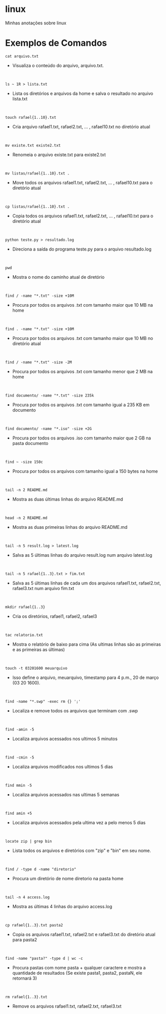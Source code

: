 # linux
Minhas anotações sobre linux


# Exemplos de Comandos
```
cat arquivo.txt
```
- Visualiza o conteúdo do arquivo, arquivo.txt.
<br>

```
ls ~ 1R > lista.txt
```
- Lista os diretórios e arquivos da home e salva o resultado no arquivo lista.txt
<br>

```
touch rafael{1..10}.txt
```
- Cria arquivo rafael1.txt, rafael2.txt, ... , rafael10.txt no diretório atual
<br>

```
mv existe.txt existe2.txt
```
- Renomeia o arquivo existe.txt para existe2.txt
<br>

```
mv listas/rafael{1..10}.txt .
```
- Move todos os arquivos rafael1.txt, rafael2.txt, ... , rafael10.txt para o diretório atual
<br>

```
cp listas/rafael{1..10}.txt .
```
- Copia todos os arquivos rafael1.txt, rafael2.txt, ... , rafael10.txt para o diretório atual
<br>


```
python teste.py > resultado.log
```
- Direciona a saída do programa teste.py para o arquivo resultado.log
<br>

```
pwd
```
- Mostra o nome do caminho atual de diretório
<br>

```
find / -name "*.txt" -size +10M
```
- Procura por todos os arquivos .txt com tamanho maior que 10 MB na home
<br>

```
find . -name "*.txt" -size +10M
```
- Procura por todos os arquivos .txt com tamanho maior que 10 MB no diretório atual
<br>

```
find / -name "*.txt" -size -2M
```
- Procura por todos os arquivos .txt com tamanho menor que 2 MB na home
<br>

```
find documento/ -name "*.txt" -size 235k
```
- Procura por todos os arquivos .txt com tamanho igual a 235 KB em documento
<br>

```
find documento/ -name "*.iso" -size +2G
```
- Procura por todos os arquivos .iso com tamanho maior que 2 GB na pasta documento
<br>

```
find ~ -size 150c
```
- Procura por todos os arquivos com tamanho igual a 150 bytes na home
<br>

```
tail -n 2 README.md
```
- Mostra as duas últimas linhas do arquivo README.md
<br>

```
head -n 2 README.md
```
- Mostra as duas primeiras linhas do arquivo README.md
<br>

```
tail -n 5 result.log > latest.log
```
- Salva as 5 últimas linhas do arquivo result.log num arquivo latest.log
<br>

```
tail -n 5 rafael{1..3}.txt > fim.txt
```
- Salva as 5 últimas linhas de cada um dos arquivos rafael1.txt, rafael2.txt, rafael3.txt num arquivo fim.txt
<br>

```
mkdir rafael{1..3}
```
- Cria os diretórios, rafael1, rafael2, rafael3
<br>

```
tac relatorio.txt
```
- Mostra o relatório de baixo para cima (As ultimas linhas são as primeiras e as primeiras as últimas)
<br>

```
touch -t 03201600 meuarquivo
```
- Isso define o arquivo, meuarquivo, timestamp para 4 p.m., 20 de março (03 20 1600).
<br>

```
find -name "*.swp" -exec rm {} ';'
```
- Localiza e remove todos os arquivos que terminam com .swp
<br>

```
find -amin -5
```
- Localiza arquivos acessados nos ultimos 5 minutos
<br>

```
find -cmin -5
```
- Localiza arquivos modificados nos ultimos 5 dias
<br>

```
find mmin -5
```
- Localiza arquivos acessados nas ultimas 5 semanas
<br>

```
find amin +5
```
- Localiza arquivos acessados pela ultima vez a pelo menos 5 dias
<br>

```
locate zip | grep bin
```
- Lista todos os arquivos e diretórios com "zip" e "bin" em seu nome.
<br>

```
find / -type d -name "diretorio"
```
- Procura um diretório de nome diretorio na pasta home
<br>

```
tail -n 4 access.log
```
- Mostra as últimas 4 linhas do arquivo access.log
<br>

```
cp rafael{1..3}.txt pasta2
```
- Copia os arquivos rafael1.txt, rafael2.txt e rafael3.txt do diretório atual para pasta2
<br>

```
find -name "pasta?" -type d | wc -c
```
- Procura pastas com nome pasta + qualquer caractere e mostra a quantidade de resultados (Se existe pasta1, pasta2, pastaN, ele retornará 3)
<br>

```
rm rafael{1..3}.txt
```
- Remove os arquivos rafael1.txt, rafael2.txt, rafael3.txt
<br>
